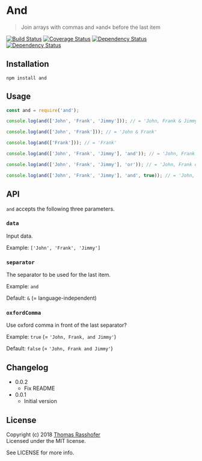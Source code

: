 # And

> Join arrays with commas and »and« before the last item

[![Build Status](https://travis-ci.org/rasshofer/and.svg)](https://travis-ci.org/rasshofer/and)
[![Coverage Status](https://coveralls.io/repos/github/rasshofer/and/badge.svg)](https://coveralls.io/github/rasshofer/and)
[![Dependency Status](https://david-dm.org/rasshofer/and/status.svg)](https://david-dm.org/rasshofer/and)
[![Dependency Status](https://david-dm.org/rasshofer/and/dev-status.svg)](https://david-dm.org/rasshofer/and)

## Installation

```shell
npm install and
```

## Usage

```js
const and = require('and');

console.log(and(['John', 'Frank', 'Jimmy'])); // = 'John, Frank & Jimmy'

console.log(and(['John', 'Frank'])); // = 'John & Frank'

console.log(and(['Frank'])); // = 'Frank'

console.log(and(['John', 'Frank', 'Jimmy'], 'and')); // = 'John, Frank and Jimmy'

console.log(and(['John', 'Frank', 'Jimmy'], 'or')); // = 'John, Frank or Jimmy'

console.log(and(['John', 'Frank', 'Jimmy'], 'and', true)); // = 'John, Frank, and Jimmy'
```

## API

`and` accepts the following three parameters.

### `data`

Input data.

Example: `['John', 'Frank', 'Jimmy']`

### `separator`

The separator to be used for the last item.

Example: `and`

Default: `&` (= language-independent)

### `oxfordComma`

Use oxford comma in front of the last separator?

Example: `true` (= `'John, Frank, and Jimmy'`)

Default: `false` (= `'John, Frank and Jimmy'`)

## Changelog

* 0.0.2
  * Fix README
* 0.0.1
  * Initial version

## License

Copyright (c) 2018 [Thomas Rasshofer](http://thomasrasshofer.com/)  
Licensed under the MIT license.

See LICENSE for more info.
